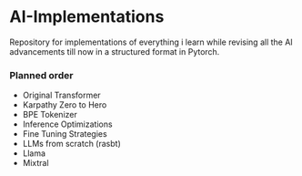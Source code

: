 # AI-Implementations
Repository for implementations of everything i learn while revising all the AI advancements till now in a structured format in Pytorch.

### Planned order
* Original Transformer
* Karpathy Zero to Hero
* BPE Tokenizer
* Inference Optimizations
* Fine Tuning Strategies
* LLMs from scratch (rasbt)
* Llama
* Mixtral


